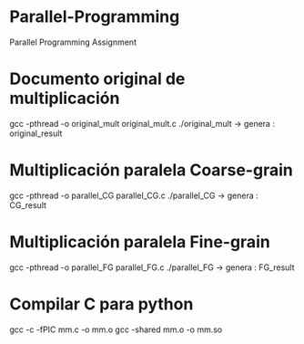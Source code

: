 # Parallel-Programming
Parallel Programming Assignment

# Documento original de multiplicación
gcc -pthread -o original_mult original_mult.c
./original_mult
-> genera : original_result

# Multiplicación paralela Coarse-grain
gcc -pthread -o parallel_CG parallel_CG.c
./parallel_CG
-> genera : CG_result

# Multiplicación paralela Fine-grain
gcc -pthread -o parallel_FG parallel_FG.c
./parallel_FG
-> genera : FG_result

# Compilar C para python
gcc -c -fPIC mm.c -o mm.o
gcc -shared mm.o -o mm.so
